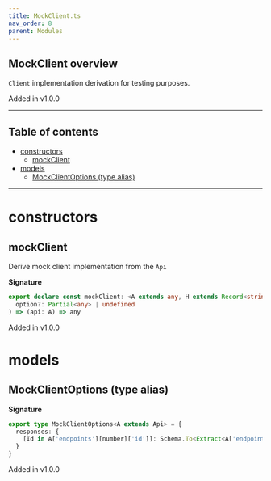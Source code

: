 ```yaml
---
title: MockClient.ts
nav_order: 8
parent: Modules
---
```


## MockClient overview

`Client` implementation derivation for testing purposes.

Added in v1.0.0

---

<h2 class="text-delta">Table of contents</h2>

- [constructors](#constructors)
  - [mockClient](#mockclient)
- [models](#models)
  - [MockClientOptions (type alias)](#mockclientoptions-type-alias)

---

# constructors

## mockClient

Derive mock client implementation from the `Api`

**Signature**

```ts
export declare const mockClient: <A extends any, H extends Record<string, unknown>>(
  option?: Partial<any> | undefined
) => (api: A) => any
```

Added in v1.0.0

# models

## MockClientOptions (type alias)

**Signature**

```ts
export type MockClientOptions<A extends Api> = {
  responses: {
    [Id in A['endpoints'][number]['id']]: Schema.To<Extract<A['endpoints'][number], { id: Id }>['schemas']['response']>
  }
}
```

Added in v1.0.0
